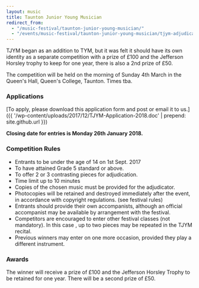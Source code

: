 ```yaml
---
layout: music
title: Taunton Junior Young Musician
redirect_from: 
  - "/music-festival/taunton-junior-young-musician/"
  - "/events/music-festival/taunton-junior-young-musician/tjym-adjudicator/"
---
```


TJYM began as an addition to TYM, but it was felt it should have its own identity as a separate competition with a prize of £100 and the Jefferson Horsley trophy to keep for one year, there is also a 2nd prize of £50.

The competition will be held on the morning of Sunday 4th March in the Queen's Hall, Queen's College, Taunton. Times tba.

### Applications
[To apply, please download this application form and post or email it to us.]({{ '/wp-content/uploads/2017/12/TJYM-Application-2018.doc' | prepend: site.github.url }})

**Closing date for entries is Monday 26th January 2018.**

### Competition Rules
- Entrants to be under the age of 14 on 1st Sept. 2017<br />
- To have attained Grade 5 standard or above.<br />
- To offer 2 or 3 contrasting pieces for adjudication.<br />
- Time limit up to 10 minutes<br />
- Copies of the chosen music must be provided for the adjudicator.<br />
- Photocopies will be retained and destroyed immediately after the event, in accordance with copyright regulations. (see festival rules)<br />
- Entrants should provide their own accompanists, although an official accompanist may be available by arrangement with the festival.<br />
- Competitors are encouraged to enter other festival classes (not mandatory). In this case , up to two pieces may be repeated in the TJYM recital.
- Previous winners may enter on one more occasion, provided they play a different instrument.

### Awards
The winner will receive a prize of £100 and the Jefferson Horsley Trophy to be retained for one year. There will be a second prize of £50.